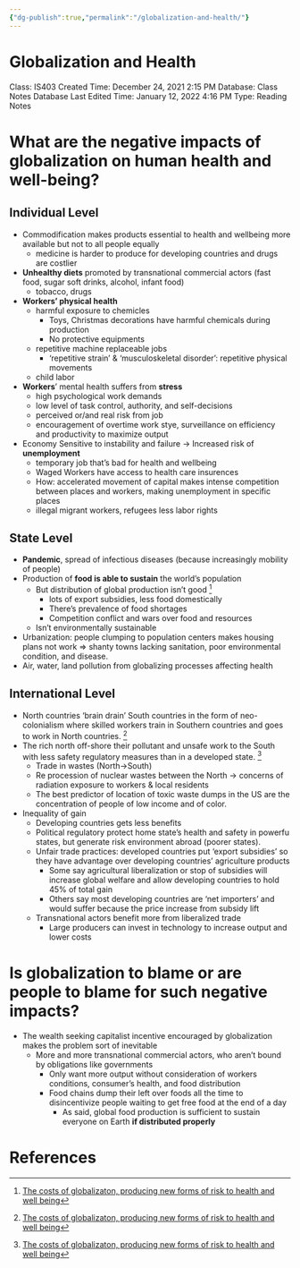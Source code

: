 ```yaml
---
{"dg-publish":true,"permalink":"/globalization-and-health/"}
---
```


# Globalization and Health

Class: IS403
Created Time: December 24, 2021 2:15 PM
Database: Class Notes Database
Last Edited Time: January 12, 2022 4:16 PM
Type: Reading Notes

# What are the negative impacts of globalization on human health and well-being?

## Individual Level

- Commodification makes products essential to health and wellbeing more available but not to all people equally
    - medicine is harder to produce for developing countries and drugs are costlier
- **Unhealthy diets** promoted by transnational commercial actors (fast food, sugar soft drinks, alcohol, infant food)
    - tobacco, drugs
- **Workers’ physical health**
    - harmful exposure to chemicles
        - Toys, Christmas decorations have harmful chemicals during production
        - No protective equipments
    - repetitive machine replaceable jobs
        - ‘repetitive strain’ & ‘musculoskeletal disorder’: repetitive physical movements
    - child labor
- **Workers**’ mental health suffers from **stress**
    - high psychological work demands
    - low level of task control, authority, and self-decisions
    - perceived or/and real risk from job
    - encouragement of overtime work stye, surveillance on efficiency and productivity to maximize output
- Economy Sensitive to instability and failure → Increased risk of **unemployment**
    - temporary job that’s bad for health and wellbeing
    - Waged Workers have access to health care insurences
    - How: accelerated movement of capital makes intense competition between places and workers, making unemployment in specific places
    - illegal migrant workers, refugees less labor rights

## State Level

- **Pandemic**, spread of infectious diseases (because increasingly mobility of people)
- Production of **food is able to sustain** the world’s population
    - But distribution of global production isn’t good [^2]
        - lots of export subsidies, less food domestically
        - There’s prevalence of food shortages
        - Competition conflict and wars over food and resources
    - Isn’t environmentally sustainable
- Urbanization: people clumping to population centers makes housing plans not work ⇒ shanty towns lacking sanitation, poor environmental condition, and disease.
- Air, water, land pollution from globalizing processes affecting health

## International Level

- North countries ‘brain drain’ South countries in the form of neo-colonialism where skilled workers train in Southern countries and goes to work in North countries. [^2]
- The rich north off-shore their pollutant and unsafe work to the South with less safety regulatory measures than in a developed state. [^2]
    - Trade in wastes (North→South)
    - Re procession of nuclear wastes between the North → concerns of radiation exposure to workers & local residents
    - The best predictor of location of toxic waste dumps in the US are the concentration of people of low income and of color.
- Inequality of gain
    - Developing countries gets less benefits
    - Political regulatory protect home state’s health and safety in powerfu states, but generate risk environment abroad (poorer states).
    - Unfair trade practices: developed countries put ‘export subsidies’ so they have advantage over developing countries’ agriculture products
        - Some say agricultural liberalization or stop of subsidies will increase global welfare and allow developing countries to hold 45% of total gain
        - Others say most developing countries are ‘net importers’ and would suffer because the price increase from subsidy lift
    - Transnational actors benefit more from liberalized trade
        - Large producers can invest in technology to increase output and lower costs

# Is globalization to blame or are people to blame for such negative impacts?

- The wealth seeking capitalist incentive encouraged by globalization makes the problem sort of inevitable
    - More and more transnational commercial actors, who aren’t bound by obligations like governments
        - Only want more output without consideration of workers conditions, consumer’s health, and food distribution
        - Food chains dump their left over foods all the time to disincentivize people waiting to get free food at the end of a day
            - As said, global food production is sufficient to sustain everyone on Earth **if distributed properly**

# References

[^1]: [The impacts of economic globalization on health](http://doi.org/10.1007/s11017-005-5757-y)

[^2]: [The costs of globalizaton, producing new forms of risk to health and well being](http://doi.org/10.1057/rm.2008.13)